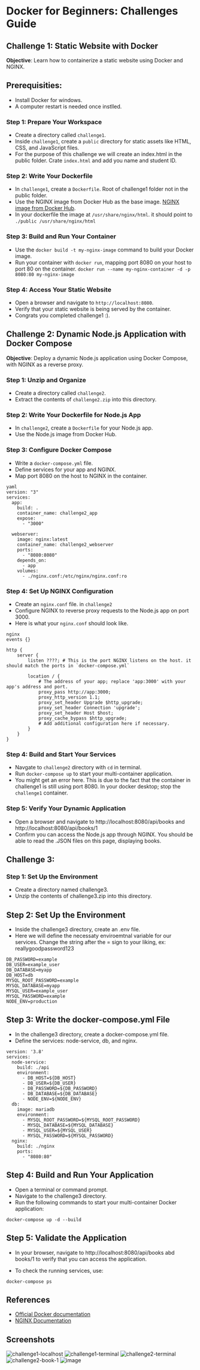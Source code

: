 # Docker for Beginners: Challenges Guide

## Challenge 1: Static Website with Docker

**Objective**: Learn how to containerize a static website using Docker and NGINX.

## Prerequisities:
- Install Docker for windows.
- A computer restart is needed once instlled.  
  
### Step 1: Prepare Your Workspace

- Create a directory called `challenge1`.
- Inside `challenge1`, create a `public` directory for static assets like HTML, CSS, and JavaScript files.
- For the purpose of this challenge we will create an index.html in the public folder. Crate `index.html` and add you name and student ID.  

### Step 2: Write Your Dockerfile

- In `challenge1`, create a `Dockerfile`. Root of challenge1 folder not in the public folder.
- Use the NGINX image from Docker Hub as the base image. [NGINX image from Docker Hub](https://hub.docker.com/_/nginx).  
- In your dockerfile the image at `/usr/share/nginx/html`. it should point to `./public /usr/share/nginx/html`

### Step 3: Build and Run Your Container

- Use the `docker build -t my-nginx-image` command to build your Docker image.
- Run your container with `docker run`, mapping port 8080 on your host to port 80 on the container. `docker run --name my-nginx-container -d -p 8080:80 my-nginx-image`


### Step 4: Access Your Static Website

- Open a browser and navigate to `http://localhost:8080`.
- Verify that your static website is being served by the container.
- Congrats you completed challenge1 :).
  
## Challenge 2: Dynamic Node.js Application with Docker Compose

**Objective**: Deploy a dynamic Node.js application using Docker Compose, with NGINX as a reverse proxy.

### Step 1: Unzip and Organize

- Create a directory called `challenge2`.
- Extract the contents of `challenge2.zip` into this directory.

### Step 2: Write Your Dockerfile for Node.js App

- In `challenge2`, create a `Dockerfile` for your Node.js app.
- Use the Node.js image from Docker Hub.
  
### Step 3: Configure Docker Compose

- Write a `docker-compose.yml` file.
- Define services for your app and NGINX.
- Map port 8080 on the host to NGINX in the container.

```
yaml
version: "3"
services:
  app:
    build: .
    container_name: challenge2_app
    expose:
      - "3000"

  webserver:
    image: nginx:latest
    container_name: challenge2_webserver
    ports:
      - "8080:8080"
    depends_on:
      - app
    volumes:
      - ./nginx.conf:/etc/nginx/nginx.conf:ro
  ```

### Step 4: Set Up NGINX Configuration

- Create an `nginx.conf` file. in `challenge2`
- Configure NGINX to reverse proxy requests to the Node.js app on port 3000.
- Here is what your `nginx.conf` should look like.

```
nginx
events {}

http {
    server {
        listen ????; # This is the port NGINX listens on the host. it should match the ports in `docker-compose.yml`

        location / {
            # The address of your app; replace 'app:3000' with your app's address and port.
            proxy_pass http://app:3000; 
            proxy_http_version 1.1;
            proxy_set_header Upgrade $http_upgrade;
            proxy_set_header Connection 'upgrade';
            proxy_set_header Host $host;
            proxy_cache_bypass $http_upgrade;
            # Add additional configuration here if necessary.
        }
    }
}

```


### Step 4: Build and Start Your Services  

- Navgate to `challenge2` directory with `cd` in terminal.
- Run `docker-compose up` to start your multi-container application.
- You might get an error here. This is due to the fact that the container in challenge1 is still using port 8080. In your docker desktop; stop the `challenge1` container.

### Step 5: Verify Your Dynamic Application

- Open a browser and navigate to http://localhost:8080/api/books and http://localhost:8080/api/books/1
- Confirm you can access the Node.js app through NGINX. You should be able to read the .JSON files on this page, displaying books.

## Challenge 3:

### Step 1: Set Up the Environment

- Create a directory named challenge3.
- Unzip the contents of challenge3.zip into this directory.
  
## Step 2: Set Up the Environment  

- Inside the challenge3 directory, create an .env file.
- Here we will define the necessaty enviroemtnal variable for our services. Change the string after the = sign to your liking, ex: reallygoodpassword123

```
DB_PASSWORD=example  
DB_USER=example_user  
DB_DATABASE=myapp  
DB_HOST=db  
MYSQL_ROOT_PASSWORD=example  
MYSQL_DATABASE=myapp  
MYSQL_USER=example_user  
MYSQL_PASSWORD=example  
NODE_ENV=production  
```

## Step 3: Write the docker-compose.yml File  

- In the challenge3 directory, create a docker-compose.yml file.
- Define the services: node-service, db, and nginx.

```
version: '3.8'
services:
  node-service:
    build: ./api
    environment:
      - DB_HOST=${DB_HOST}
      - DB_USER=${DB_USER}
      - DB_PASSWORD=${DB_PASSWORD}
      - DB_DATABASE=${DB_DATABASE}
      - NODE_ENV=${NODE_ENV}
  db:
    image: mariadb
    environment:
      - MYSQL_ROOT_PASSWORD=${MYSQL_ROOT_PASSWORD}
      - MYSQL_DATABASE=${MYSQL_DATABASE}
      - MYSQL_USER=${MYSQL_USER}
      - MYSQL_PASSWORD=${MYSQL_PASSWORD}
  nginx:
    build: ./nginx
    ports:
      - "8080:80"
```

## Step 4: Build and Run Your Application

- Open a terminal or command prompt.
- Navigate to the challenge3 directory.
- Run the following commands to start your multi-container Docker application:
```
docker-compose up -d --build
```

## Step 5: Validate the Application

- In your browser, navigate to http://localhost:8080/api/books abd books/1 to verify that you can access the application.  

- To check the running services, use:
```
docker-compose ps
```

## References

- [Official Docker documentation](https://docs.docker.com/)
- [NGINX Documentation](http://nginx.org/en/docs/)

## Screenshots

![challenge1-localhost](https://github.com/Ccrewe92/docker-challenge-template/assets/119900792/58df2163-d9f2-4c4e-88d1-035d2e393958)
![challenge1-terminal](https://github.com/Ccrewe92/docker-challenge-template/assets/119900792/35fc6ee3-6f40-41f5-bdea-af8093dd5de8)
![challenge2-terminal](https://github.com/Ccrewe92/docker-challenge-template/assets/119900792/b01301db-add7-44c1-a495-28f5c66e3135)
![challenge2-book-1](https://github.com/Ccrewe92/docker-challenge-template/assets/119900792/34fe9b44-6b7c-48f5-8755-30530329ed36)
![image](https://github.com/Ccrewe92/docker-challenge-template/assets/119900792/32f33fc7-8600-43bd-815c-9a1857323780)


